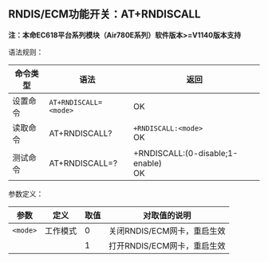 ## RNDIS/ECM功能开关：AT+RNDISCALL

**注：本命EC618平台系列模块（Air780E系列）软件版本>=V1140版本支持**

语法规则：

| 命令类型 | 语法                  | 返回                                   |
| -------- | --------------------- | -------------------------------------- |
| 设置命令 | `AT+RNDISCALL=<mode>` | OK                                     |
| 读取命令 | AT+RNDISCALL?         | `+RNDISCALL:<mode>`<br> OK             |
| 测试命令 | AT+RNDISCALL=?        | +RNDISCALL:(0-disable;1-enable)<br> OK |

 

参数定义：

| 参数     | 定义     | 取值 | 对取值的说明                |
| -------- | -------- | ---- | --------------------------- |
| `<mode>` | 工作模式 | 0    | 关闭RNDIS/ECM网卡，重启生效 |
|          |          | 1    | 打开RNDIS/ECM网卡，重启生效 |
